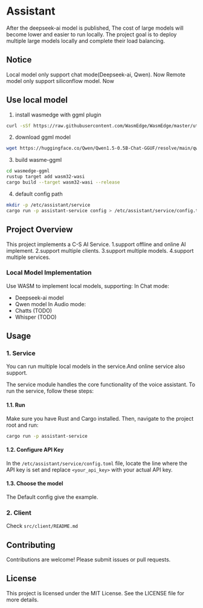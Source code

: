 # Assistant
After the deepseek-ai model is published, The cost of large models will become lower and easier to run locally. The project goal is to deploy multiple large models locally and complete their load balancing.

## Notice
Local model only support chat mode(Deepseek-ai, Qwen). Now
Remote model only support siliconflow model. Now


## Use local model

1. install wasmedge with ggml plugin
``` sh
curl -sSf https://raw.githubusercontent.com/WasmEdge/WasmEdge/master/utils/install.sh | bash -s -- --plugins wasi_nn-ggml
```

2. download ggml model
``` sh
wget https://huggingface.co/Qwen/Qwen1.5-0.5B-Chat-GGUF/resolve/main/qwen1_5-0_5b-chat-q2_k.gguf
```

3. build wasme-ggml
``` sh
cd wasmedge-ggml
rustup target add wasm32-wasi
cargo build --target wasm32-wasi --release
```
4. default config path
``` sh
mkdir -p /etc/assistant/service
cargo run -p assistant-service config > /etc/assistant/service/config.toml
```
## Project Overview

This project implements a C-S AI Service. 
1.support offline and online AI implement. 
2.support multiple clients.
3.support multiple models.
4.support multiple services.



### Local Model Implementation
Use WASM to implement local models, supporting:
In Chat mode:
- Deepseek-ai model
- Qwen model
In Audio mode:
- Chatts (TODO)
- Whisper (TODO)

## Usage

### 1. Service
You can run multiple local models in the service.And online service also support.

The service module handles the core functionality of the voice assistant. To run the service, follow these steps:

#### 1.1. Run

Make sure you have Rust and Cargo installed. Then, navigate to the project root and run:

``` sh
cargo run -p assistant-service
```

#### 1.2. Configure API Key

In the `/etc/assistant/service/config.toml` file, locate the line where the API key is set and replace `<your_api_key>` with your actual API key.

#### 1.3. Choose the model

The Default config give the example.


### 2. Client
Check `src/client/README.md`

## Contributing

Contributions are welcome! Please submit issues or pull requests.

## License

This project is licensed under the MIT License. See the LICENSE file for more details.